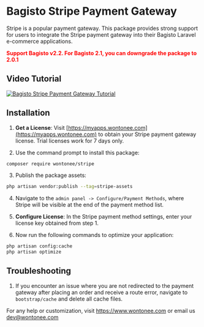 # Bagisto Stripe Payment Gateway
Stripe is a popular payment gateway. This package provides strong support for users to integrate the Stripe payment gateway into their Bagisto Laravel e-commerce applications.

**<span style="color:red;">Support Bagisto v2.2. For Bagisto 2.1, you can downgrade the package to 2.0.1</span>**

## Video Tutorial

[![Bagisto Stripe Payment Gateway Tutorial](https://img.youtube.com/vi/8GnASKq4-PI/maxresdefault.jpg)](https://www.youtube.com/watch?v=8GnASKq4-PI)

## Installation
1. **Get a License**: Visit [https://myapps.wontonee.com](https://myapps.wontonee.com) to obtain your Stripe payment gateway license. Trial licenses work for 7 days only.

2. Use the command prompt to install this package:
```sh
composer require wontonee/stripe
```

3. Publish the package assets:
```sh
php artisan vendor:publish --tag=stripe-assets
```

4. Navigate to the `admin panel -> Configure/Payment Methods`, where Stripe will be visible at the end of the payment method list.

5. **Configure License**: In the Stripe payment method settings, enter your license key obtained from step 1.

6. Now run the following commands to optimize your application:
```sh
php artisan config:cache
php artisan optimize
```



## Troubleshooting

1. If you encounter an issue where you are not redirected to the payment gateway after placing an order and receive a route error, navigate to `bootstrap/cache` and delete all cache files.


For any help or customization, visit <https://www.wontonee.com> or email us <dev@wontonee.com>
